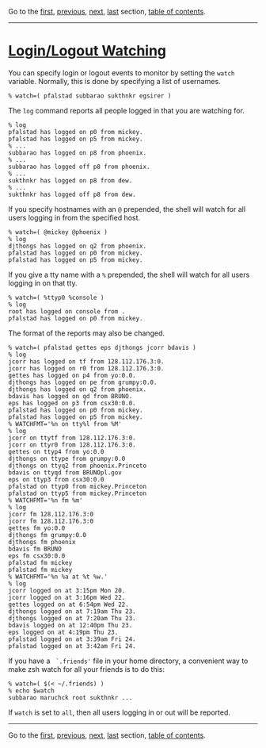 Go to the [first](intro_1.html), [previous](intro_14.html), [next](intro_16.html), [last](intro_21.html) section, [table of contents](intro_toc.html).

* * *

# [Login/Logout Watching](intro_toc.html\#SEC15)

You can specify login or logout events to monitor by setting the
`watch` variable. Normally, this is done by specifying a list of
usernames.

```
% watch=( pfalstad subbarao sukthnkr egsirer )

```

The `log` command reports all people logged in that you are
watching for.

```
% log
pfalstad has logged on p0 from mickey.
pfalstad has logged on p5 from mickey.
% ...
subbarao has logged on p8 from phoenix.
% ...
subbarao has logged off p8 from phoenix.
% ...
sukthnkr has logged on p8 from dew.
% ...
sukthnkr has logged off p8 from dew.

```

If you specify hostnames with an `@` prepended, the shell will
watch for all users logging in from the specified host.

```
% watch=( @mickey @phoenix )
% log
djthongs has logged on q2 from phoenix.
pfalstad has logged on p0 from mickey.
pfalstad has logged on p5 from mickey.

```

If you give a tty name with a `%` prepended, the shell will watch
for all users logging in on that tty.

```
% watch=( %ttyp0 %console )
% log
root has logged on console from .
pfalstad has logged on p0 from mickey.

```

The format of the reports may also be changed.

```
% watch=( pfalstad gettes eps djthongs jcorr bdavis )
% log
jcorr has logged on tf from 128.112.176.3:0.
jcorr has logged on r0 from 128.112.176.3:0.
gettes has logged on p4 from yo:0.0.
djthongs has logged on pe from grumpy:0.0.
djthongs has logged on q2 from phoenix.
bdavis has logged on qd from BRUNO.
eps has logged on p3 from csx30:0.0.
pfalstad has logged on p0 from mickey.
pfalstad has logged on p5 from mickey.
% WATCHFMT='%n on tty%l from %M'
% log
jcorr on ttytf from 128.112.176.3:0.
jcorr on ttyr0 from 128.112.176.3:0.
gettes on ttyp4 from yo:0.0
djthongs on ttype from grumpy:0.0
djthongs on ttyq2 from phoenix.Princeto
bdavis on ttyqd from BRUNOpl.gov
eps on ttyp3 from csx30:0.0
pfalstad on ttyp0 from mickey.Princeton
pfalstad on ttyp5 from mickey.Princeton
% WATCHFMT='%n fm %m'
% log
jcorr fm 128.112.176.3:0
jcorr fm 128.112.176.3:0
gettes fm yo:0.0
djthongs fm grumpy:0.0
djthongs fm phoenix
bdavis fm BRUNO
eps fm csx30:0.0
pfalstad fm mickey
pfalstad fm mickey
% WATCHFMT='%n %a at %t %w.'
% log
jcorr logged on at 3:15pm Mon 20.
jcorr logged on at 3:16pm Wed 22.
gettes logged on at 6:54pm Wed 22.
djthongs logged on at 7:19am Thu 23.
djthongs logged on at 7:20am Thu 23.
bdavis logged on at 12:40pm Thu 23.
eps logged on at 4:19pm Thu 23.
pfalstad logged on at 3:39am Fri 24.
pfalstad logged on at 3:42am Fri 24.

```

If you have a `` `.friends'`` file in your home directory, a convenient
way to make zsh watch for all your friends is to do this:

```
% watch=( $(< ~/.friends) )
% echo $watch
subbarao maruchck root sukthnkr ...

```

If `watch` is set to `all`, then all users logging in or out
will be reported.

* * *

Go to the [first](intro_1.html), [previous](intro_14.html), [next](intro_16.html), [last](intro_21.html) section, [table of contents](intro_toc.html).

